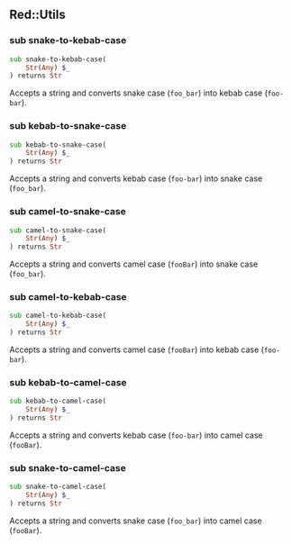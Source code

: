 Red::Utils
----------

### sub snake-to-kebab-case

```raku
sub snake-to-kebab-case(
    Str(Any) $_
) returns Str
```

Accepts a string and converts snake case (`foo_bar`) into kebab case (`foo-bar`).

### sub kebab-to-snake-case

```raku
sub kebab-to-snake-case(
    Str(Any) $_
) returns Str
```

Accepts a string and converts kebab case (`foo-bar`) into snake case (`foo_bar`).

### sub camel-to-snake-case

```raku
sub camel-to-snake-case(
    Str(Any) $_
) returns Str
```

Accepts a string and converts camel case (`fooBar`) into snake case (`foo_bar`).

### sub camel-to-kebab-case

```raku
sub camel-to-kebab-case(
    Str(Any) $_
) returns Str
```

Accepts a string and converts camel case (`fooBar`) into kebab case (`foo-bar`).

### sub kebab-to-camel-case

```raku
sub kebab-to-camel-case(
    Str(Any) $_
) returns Str
```

Accepts a string and converts kebab case (`foo-bar`) into camel case (`fooBar`).

### sub snake-to-camel-case

```raku
sub snake-to-camel-case(
    Str(Any) $_
) returns Str
```

Accepts a string and converts snake case (`foo_bar`) into camel case (`fooBar`).

